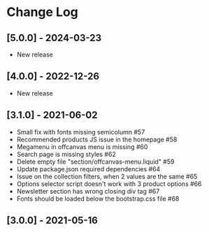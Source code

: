 
# Change Log

## [5.0.0] - 2024-03-23
- New release

## [4.0.0] - 2022-12-26
- New release

## [3.1.0] - 2021-06-02
- Small fix with fonts missing semicolumn #57
- Recommended products JS issue in the homepage #58
- Megamenu in offcanvas menu is missing #60
- Search page is missing styles #62
- Delete empty file "section/offcanvas-menu.liquid" #59
- Update package.json required dependencies #64
- Issue on the collection filters, when 2 values are the same #65
- Options selector script doesn't work with 3 product options #66
- Newsletter section has wrong closing div tag #67
- Fonts should be loaded below the bootstrap.css file #68

## [3.0.0] - 2021-05-16